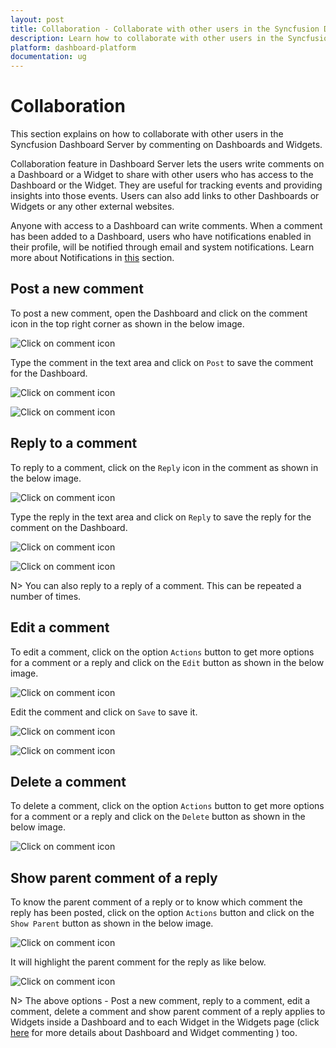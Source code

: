 ```yaml
---
layout: post
title: Collaboration - Collaborate with other users in the Syncfusion Dashboard Server by commenting on Dashboards and Widgets.
description: Learn how to collaborate with other users in the Syncfusion Dashboard Server by commenting on Dashboards and Widgets.
platform: dashboard-platform
documentation: ug
---
```


# Collaboration

This section explains on how to collaborate with other users in the Syncfusion Dashboard Server by commenting on Dashboards and Widgets.

Collaboration feature in Dashboard Server lets the users write comments on a Dashboard or a Widget to share with other users who has access to the Dashboard or the Widget. They are useful for tracking events and providing insights into those events. Users can also add links to other Dashboards or Widgets or any other external websites. 

Anyone with access to a Dashboard can write comments. When a comment has been added to a Dashboard, users who have notifications enabled in their profile, will be notified through email and system notifications. Learn more about Notifications in [this](/dashboard-platform/dashboard-server/notifications) section.

## Post a new comment

To post a new comment, open the Dashboard and click on the comment icon in the top right corner as shown in the below image.

![Click on comment icon](images/comment-button.png)

Type the comment in the text area and click on `Post` to save the comment for the Dashboard.

![Click on comment icon](images/comment-post.png)

![Click on comment icon](images/comment-saved.png)


## Reply to a comment

To reply to a comment, click on the `Reply` icon in the comment as shown in the below image.

![Click on comment icon](images/comment-reply-icon-click.png)

Type the reply in the text area and click on `Reply` to save the reply for the comment on the Dashboard.

![Click on comment icon](images/comment-reply-button.png)

![Click on comment icon](images/comment-reply-saved.png)

N> You can also reply to a reply of a comment. This can be repeated a number of times.

## Edit a comment

To edit a comment, click on the option `Actions` button to get more options for a comment or a reply and click on the `Edit` button as shown in the below image.

![Click on comment icon](images/comment-edit-button.png)

Edit the comment and click on `Save` to save it.

![Click on comment icon](images/comment-edited.png)

![Click on comment icon](images/comment-edit-saved.png)

## Delete a comment

To delete a comment, click on the option `Actions` button to get more options for a comment or a reply and click on the `Delete` button as shown in the below image.

![Click on comment icon](images/comment-delete-button.png)

## Show parent comment of a reply

To know the parent comment of a reply or to know which comment the reply has been posted, click on the option `Actions` button and click on the `Show Parent` button as shown in the below image.

![Click on comment icon](images/comment-show-parent-button.png)

It will highlight the parent comment for the reply as like below.

![Click on comment icon](images/comment-show-parent.png)

N> The above options - Post a new comment, reply to a comment, edit a comment, delete a comment and show parent comment of a reply applies to Widgets inside a Dashboard and to each Widget in the Widgets page (click [here](/dashboard-platform/dashboard-designer/compose-dashboard/commenting-dashboard-and-widget) for more details about Dashboard and Widget commenting ) too.